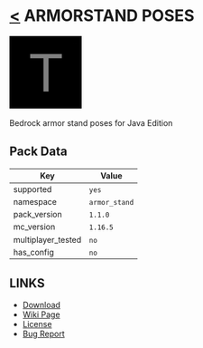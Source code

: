 # [<](../README.md) ARMORSTAND POSES
![alt](pack.png)

Bedrock armor stand poses for Java Edition
## Pack Data

| Key                | Value         |
|--------------------|---------------|
| supported             | `yes`   |
| namespace          | `armor_stand` |
| pack_version       | `1.1.0`       |
| mc_version         | `1.16.5`      |
| multiplayer_tested | `no`          |
| has_config         | `no`          |

## LINKS
- [Download](https://www.curseforge.com/minecraft/customization/armor-stand-poses-datapack)
- [Wiki Page](https://github.com/legopitstop/Datapacks/wiki)
- [License](https://legopitstop.weebly.com/legopitstops-common-license-v2.html)
- [Bug Report](https://github.com/legopitstop/Datapacks/issues)